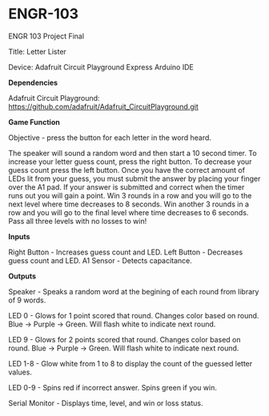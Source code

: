 # ENGR-103
ENGR 103 Project Final

Title: Letter Lister

Device: Adafruit Circuit Playground Express Arduino IDE


**Dependencies**

Adafruit Circuit Playground: https://github.com/adafruit/Adafruit_CircuitPlayground.git


**Game Function**

Objective - press the button for each letter in the word heard.

The speaker will sound a random word and then start a 10 second timer. To increase your letter guess count, press the right button. To decrease your guess count press the left button. Once you have the correct amount of LEDs lit from your guess, you must submit the answer by placing your finger over the A1 pad. If your answer is submitted and correct when the timer runs out you will gain a point. Win 3 rounds in a row and you will go to the next level where time decreases to 8 seconds. Win another 3 rounds in a row and you will go to the final level where time decreases to 6 seconds. Pass all three levels with no losses to win!


**Inputs**

Right Button - Increases guess count and LED.
Left Button - Decreases guess count and LED.
A1 Sensor - Detects capacitance.


**Outputs**

Speaker - Speaks a random word at the begining of each round from library of 9 words.

LED 0 - Glows for 1 point scored that round. Changes color based on round. Blue -> Purple -> Green. Will flash white to indicate next round. 

LED 9 - Glows for 2 points scored that round. Changes color based on round. Blue -> Purple -> Green. Will flash white to indicate next round. 

LED 1-8 - Glow white from 1 to 8 to display the count of the guessed letter values.

LED 0-9 - Spins red if incorrect answer. Spins green if you win.

Serial Monitor - Displays time, level, and win or loss status.
